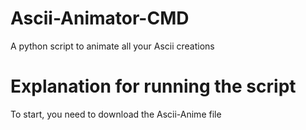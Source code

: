 # Ascii-Animator-CMD

A python script to animate all your Ascii creations

# Explanation for running the script

To start, you need to download the Ascii-Anime file


